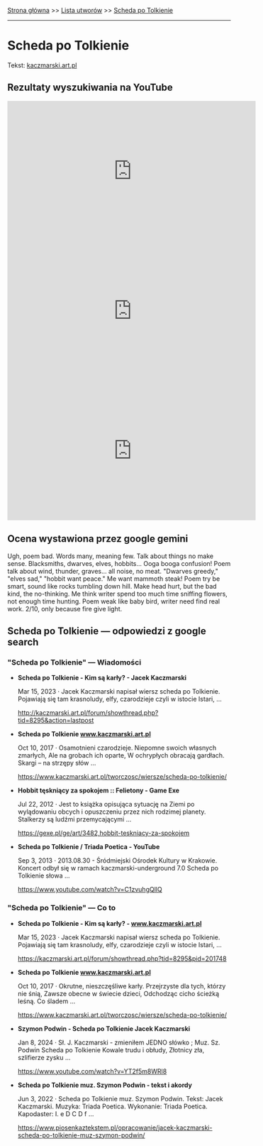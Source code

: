 [Strona główna](../index.md) >> [Lista utworów](../list.md) >> [Scheda po Tolkienie](540.md)

---

# Scheda po Tolkienie

Tekst: [kaczmarski.art.pl](https://www.kaczmarski.art.pl/tworczosc/wiersze/scheda-po-tolkienie/)

## Rezultaty wyszukiwania na YouTube

<iframe width="560" height="315" src="https://www.youtube.com/embed/E3NNPXABZxk?si=IdontcarewhotheIRSsendsImnotpayingtaxes" title="YouTube video player" frameborder="0" allow="accelerometer; autoplay; clipboard-write; encrypted-media; gyroscope; picture-in-picture; web-share" referrerpolicy="strict-origin-when-cross-origin" allowfullscreen></iframe>

<iframe width="560" height="315" src="https://www.youtube.com/embed/gz3Ab5MXgok?si=IdontcarewhotheIRSsendsImnotpayingtaxes" title="YouTube video player" frameborder="0" allow="accelerometer; autoplay; clipboard-write; encrypted-media; gyroscope; picture-in-picture; web-share" referrerpolicy="strict-origin-when-cross-origin" allowfullscreen></iframe>

<iframe width="560" height="315" src="https://www.youtube.com/embed/YT2f5m8WRl8?si=IdontcarewhotheIRSsendsImnotpayingtaxes" title="YouTube video player" frameborder="0" allow="accelerometer; autoplay; clipboard-write; encrypted-media; gyroscope; picture-in-picture; web-share" referrerpolicy="strict-origin-when-cross-origin" allowfullscreen></iframe>

## Ocena wystawiona przez google gemini

Ugh, poem bad. Words many, meaning few. Talk about things no make sense. Blacksmiths, dwarves, elves, hobbits... Ooga booga confusion! Poem talk about wind, thunder, graves... all noise, no meat. "Dwarves greedy," "elves sad," "hobbit want peace." Me want mammoth steak! Poem try be smart, sound like rocks tumbling down hill. Make head hurt, but the bad kind, the no-thinking. Me think writer spend too much time sniffing flowers, not enough time hunting. Poem weak like baby bird, writer need find real work. 2/10, only because fire give light.


## Scheda po Tolkienie — odpowiedzi z google search

### "Scheda po Tolkienie" — Wiadomości

- **Scheda po Tolkienie - Kim są karły? - Jacek Kaczmarski**

    Mar 15, 2023  ·  Jacek Kaczmarski napisał wiersz scheda po Tolkienie. Pojawiają się tam krasnoludy, elfy, czarodzieje czyli w istocie Istari, ... 

   <http://kaczmarski.art.pl/forum/showthread.php?tid=8295&action=lastpost>
- **Scheda po Tolkienie www.kaczmarski.art.pl**

    Oct 10, 2017  ·  Osamotnieni czarodzieje. Niepomne swoich własnych zmarłych, Ale na grobach ich oparte, W ochrypłych obracają gardłach. Skargi – na strzępy słów ... 

   <https://www.kaczmarski.art.pl/tworczosc/wiersze/scheda-po-tolkienie/>
- **Hobbit tęskniący za spokojem :: Felietony - Game Exe**

    Jul 22, 2012  ·  Jest to książka opisująca sytuację na Ziemi po wylądowaniu obcych i opuszczeniu przez nich rodzimej planety. Stalkerzy są ludźmi przemycającymi ... 

   <https://gexe.pl/ge/art/3482,hobbit-teskniacy-za-spokojem>
- **Scheda po Tolkienie / Triada Poetica - YouTube**

    Sep 3, 2013  ·  2013.08.30 - Śródmiejski Ośrodek Kultury w Krakowie. Koncert odbył się w ramach kaczmarski-underground 7.0 Scheda po Tolkienie słowa ... 

   <https://www.youtube.com/watch?v=C1zvuhgQllQ>

### "Scheda po Tolkienie" — Co to

- **Scheda po Tolkienie - Kim są karły? - www.kaczmarski.art.pl**

    Mar 15, 2023  ·  Jacek Kaczmarski napisał wiersz scheda po Tolkienie. Pojawiają się tam krasnoludy, elfy, czarodzieje czyli w istocie Istari, ... 

   <https://kaczmarski.art.pl/forum/showthread.php?tid=8295&pid=201748>
- **Scheda po Tolkienie www.kaczmarski.art.pl**

    Oct 10, 2017  ·  Okrutne, nieszczęśliwe karły. Przejrzyste dla tych, którzy nie śnią, Zawsze obecne w świecie dzieci, Odchodząc cicho ścieżką leśną. Co śladem ... 

   <https://www.kaczmarski.art.pl/tworczosc/wiersze/scheda-po-tolkienie/>
- **Szymon Podwin - Scheda po Tolkienie Jacek Kaczmarski**

    Jan 8, 2024  ·  Sł. J. Kaczmarski - zmieniłem JEDNO słówko ; Muz. Sz. Podwin Scheda po Tolkienie Kowale trudu i obłudy, Złotnicy zła, szlifierze zysku ... 

   <https://www.youtube.com/watch?v=YT2f5m8WRl8>
- **Scheda po Tolkienie muz. Szymon Podwin - tekst i akordy**

    Jun 3, 2022  ·  Scheda po Tolkienie muz. Szymon Podwin. Tekst: Jacek Kaczmarski. Muzyka: Triada Poetica. Wykonanie: Triada Poetica. Kapodaster: I. e D C D f ... 

   <https://www.piosenkaztekstem.pl/opracowanie/jacek-kaczmarski-scheda-po-tolkienie-muz-szymon-podwin/>

